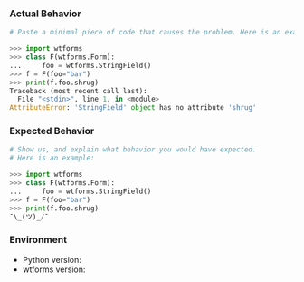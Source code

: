 ### Actual Behavior

```python
# Paste a minimal piece of code that causes the problem. Here is an example:

>>> import wtforms
>>> class F(wtforms.Form):
...     foo = wtforms.StringField()
>>> f = F(foo="bar")
>>> print(f.foo.shrug)
Traceback (most recent call last):
  File "<stdin>", line 1, in <module>
AttributeError: 'StringField' object has no attribute 'shrug'
```

### Expected Behavior

```python
# Show us, and explain what behavior you would have expected.
# Here is an example:

>>> import wtforms
>>> class F(wtforms.Form):
...     foo = wtforms.StringField()
>>> f = F(foo="bar")
>>> print(f.foo.shrug)
¯\_(ツ)_/¯
```

### Environment

* Python version:
* wtforms version:
